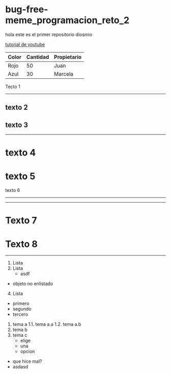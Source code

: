 # bug-free-meme_programacion_reto_2
hola
este es el primer repositorio
diosmio


[tutorial de youtube](https://www.youtube.com/watch?v=aZlAkGvvEqg)


|Color|Cantidad|Propietario|
|---  |--      |-----------|
|Rojo| 50 | Juan |
|Azul |30      |Marcela    |




Tecto 1
***

texto 2
---

texto 3
---
---


texto 4
=

texto 5
======================

texto 6
***
***


Texto 7
===

Texto 8
===
---


1. Lista
2. Lista
   * asdf
* objeto no enlistado
4. Lista

+ primero
+ segundo
+ tercero


1. tema a
   1.1. tema a.a
   1.2. tema a.b
2. tema b
3. tema c
   * elige
   * una
   * opcion
* que hice mal?
* asdasd
